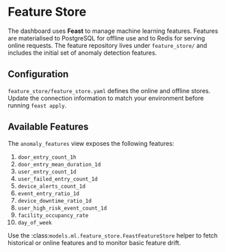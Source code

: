 # Feature Store

The dashboard uses **Feast** to manage machine learning features.
Features are materialised to PostgreSQL for offline use and to Redis for
serving online requests. The feature repository lives under
`feature_store/` and includes the initial set of anomaly detection features.

## Configuration

`feature_store/feature_store.yaml` defines the online and offline stores.
Update the connection information to match your environment before running
`feast apply`.

## Available Features

The `anomaly_features` view exposes the following features:

1. `door_entry_count_1h`
2. `door_entry_mean_duration_1d`
3. `user_entry_count_1d`
4. `user_failed_entry_count_1d`
5. `device_alerts_count_1d`
6. `event_entry_ratio_1d`
7. `device_downtime_ratio_1d`
8. `user_high_risk_event_count_1d`
9. `facility_occupancy_rate`
10. `day_of_week`

Use the :class:`models.ml.feature_store.FeastFeatureStore` helper to fetch
historical or online features and to monitor basic feature drift.
